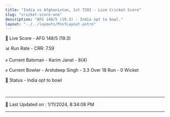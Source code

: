 ```yaml
---
title: "India vs Afghanistan, 1st T20I - Live Cricket Score"
slug: "cricket-score-one"
description: "AFG 148/5 (19.3) - India opt to bowl."
layout: "../../layouts/PostLayout.astro"
---
```


🔴 Live Score - AFG 148/5 (19.3)  

📊 Run Rate - CRR: 7.59  

✊ Current Batsman - Karim Janat - 8(4)  

✊ Current Bowler - Arshdeep Singh - 3.3 Over 18 Run - 0 Wicket  

📑 Status - India opt to bowl

<br />

***

📝 Last Updated on : 1/11/2024, 8:34:08 PM

***


